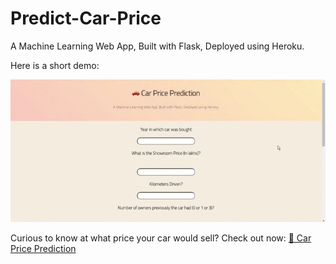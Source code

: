 # Predict-Car-Price
A Machine Learning Web App, Built with Flask, Deployed using Heroku.

Here is a short demo:
<p align="center"> 
    <img src='https://github.com/swapnilvishwakarma/Predict-Car-Price/blob/master/carPricePrediction.gif'>
</p>

Curious to know at what price your car would sell? Check out now: [🚗 Car Price Prediction](https://pred-car-price.herokuapp.com/)
